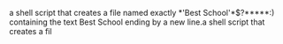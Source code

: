 a shell script that creates a file named exactly \*\'Best School\'\*$\?\*\*\*\*\*:) containing the text Best School ending by a new line.a shell script that creates a fil
